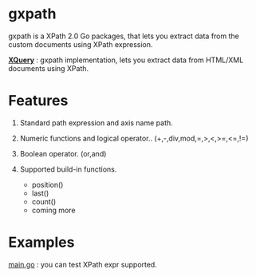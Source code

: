 gxpath
====
gxpath is a XPath 2.0 Go packages, that lets you extract data from the custom documents using XPath expression.

**[XQuery](https://github.com/antchfx/xquery)** : gxpath implementation, lets you extract data from HTML/XML documents using XPath.

Features
====
1. Standard path expression and axis name path.
    
2. Numeric functions and logical operator.. (+,-,div,mod,=,>,<,>=,<=,!=)

3. Boolean operator. (or,and)

4. Supported build-in functions.
    - position()
    - last()
    - count()
    - coming more

Examples
====
[main.go](https://github.com/antchfx/gxpath/tree/master/example) : you can test XPath expr supported. 
